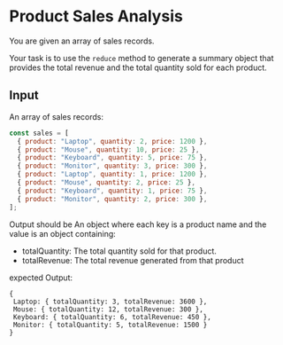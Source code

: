 # Product Sales Analysis

You are given an array of sales records.

Your task is to use the `reduce` method to generate a summary object that provides the total revenue and the total quantity sold for each product.

## Input

An array of sales records:

```javascript
const sales = [
  { product: "Laptop", quantity: 2, price: 1200 },
  { product: "Mouse", quantity: 10, price: 25 },
  { product: "Keyboard", quantity: 5, price: 75 },
  { product: "Monitor", quantity: 3, price: 300 },
  { product: "Laptop", quantity: 1, price: 1200 },
  { product: "Mouse", quantity: 2, price: 25 },
  { product: "Keyboard", quantity: 1, price: 75 },
  { product: "Monitor", quantity: 2, price: 300 },
];
```

Output should be An object where each key is a product name and the value is an object containing:

- totalQuantity: The total quantity sold for that product.
- totalRevenue: The total revenue generated from that product

expected Output:

```
{
 Laptop: { totalQuantity: 3, totalRevenue: 3600 },
 Mouse: { totalQuantity: 12, totalRevenue: 300 },
 Keyboard: { totalQuantity: 6, totalRevenue: 450 },
 Monitor: { totalQuantity: 5, totalRevenue: 1500 }
}
```
